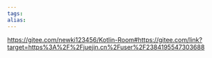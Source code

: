 ```yaml
---
tags: 
alias:
---
```





https://gitee.com/newki123456/Kotlin-Room#https://gitee.com/link?target=https%3A%2F%2Fjuejin.cn%2Fuser%2F2384195547303688